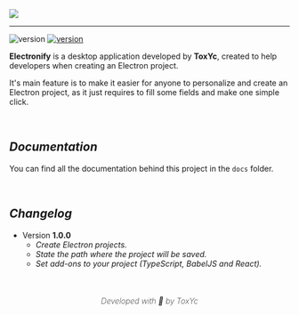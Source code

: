 <img align="center" src="./docs/img/readme-logo.png">

***

![version](https://img.shields.io/badge/version-...-B38F00?style=for-the-badge)
[![version](https://img.shields.io/badge/developed-ToxYc-purple?style=for-the-badge)](https://github.com/GY-CODING)

**Electronify** is a desktop application developed by **ToxYc**, created to help developers when creating an Electron project.

It's main feature is to make it easier for anyone to personalize and create an Electron project, as it just requires to fill some fields and make one simple click.

<br>

## ***Documentation***

You can find all the documentation behind this project in the `docs` folder.

<br>

## ***Changelog***


* Version **1.0.0**
    * *Create Electron projects.*
    * *State the path where the project will be saved.*
    * *Set add-ons to your project (TypeScript, BabelJS and React).*

<br>

<h5 align="center" style="font-weight: 200;">Developed with &#x1F49B; by ToxYc</h5>